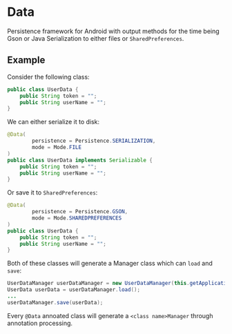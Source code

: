 # Data

Persistence framework for Android with output methods for the time being Gson or Java Serialization to either files or `SharedPreferences`.

## Example

Consider the following class:
```java
public class UserData {
    public String token = "";
    public String userName = "";
}
```
We can either serialize it to disk:
```java
@Data(
        persistence = Persistence.SERIALIZATION,
        mode = Mode.FILE
)
public class UserData implements Serializable {
    public String token = "";
    public String userName = "";
}
```
Or save it to `SharedPreferences`:
```java
@Data(
        persistence = Persistence.GSON,
        mode = Mode.SHAREDPREFERENCES
)
public class UserData {
    public String token = "";
    public String userName = "";
}
```
Both of these classes will generate a Manager class which can `load` and `save`:
```java
UserDataManager userDataManager = new UserDataManager(this.getApplicationContext());
UserData userData = userDataManager.load();
...
userDataManager.save(userData);
```

Every `@Data` annoated class will generate a `<class name>Manager` through annotation processing.
